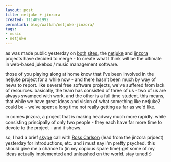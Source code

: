 ```yaml
---
layout: post
title: netjuke + jinzora
created: 1114091992
permalink: blog/walkah/netjuke-jinzora/
tags:
- music
- netjuke
---
```

<p>
as was made public yesterday on <a href="http://netjuke.org/modules.php?op=modload&name=News&file=article&sid=50&mode=thread&order=0&thold=0">both</a> <a href="http://www.jinzora.org/pages.php?pn=overview&sub=inthenews&id=8">sites</a>, the <a href="http://netjuke.org/" title="Netjuke : streaming media">netjuke</a> and <a href="http://www.jinzora.org/" title="Jinzora">jinzora</a> projects have decided to merge - to create what I think will be the ultimate in web-based jukebox / music management software.
</p><p>
those of you playing along at home know that I've been involved in the netjuke project for a while now - and there hasn't been much by way of news to report. like several free software projects, we've suffered from lack of resources. basically, the team has consisted of three of us - two of us are always swamped with work, and the other is a full time student. this means, that while we have great ideas and vision of what something like netjuke2 could be - we've spent a long time not really getting as far as we'd like.
</p><p>
in comes jinzora, a project that is making headway much more rapidly. while consisting principally of only two people - they each have far more time to devote to the project - and it shows.
</p><p>
so, I had a brief <a href="http://www.skype.com/">skype</a> call with <a href="http://www.jasbone.com/">Ross Carlson</a> (lead from the jinzora prjoect) yesterday for introductions, etc. and i must say i'm pretty psyched. this should give me a chance to (in my copious spare time) get some of my ideas actually implemented and unleashed on the world. stay tuned :)
</p>
